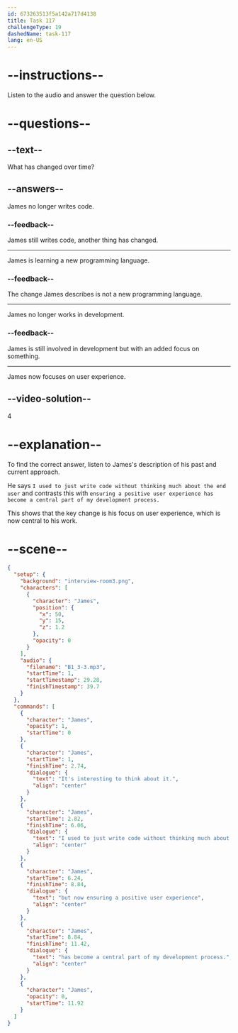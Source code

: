 ```yaml
---
id: 673263513f5a142a717d4138
title: Task 117
challengeType: 19
dashedName: task-117
lang: en-US
---
```


<!-- (audio) James: It's interesting to think about it. I used to just write code without thinking much about the end user. But now, ensuring a positive user experience has become a central part of my development process. -->

# --instructions--

Listen to the audio and answer the question below.

# --questions--

## --text--

What has changed over time?

## --answers--

James no longer writes code.

### --feedback--

James still writes code, another thing has changed.

---

James is learning a new programming language.

### --feedback--

The change James describes is not a new programming language.

---

James no longer works in development.

### --feedback--

James is still involved in development but with an added focus on something.

---

James now focuses on user experience.

## --video-solution--

4

# --explanation--

To find the correct answer, listen to James's description of his past and current approach. 

He says `I used to just write code without thinking much about the end user` and contrasts this with `ensuring a positive user experience has become a central part of my development process.` 

This shows that the key change is his focus on user experience, which is now central to his work.

# --scene--

```json
{
  "setup": {
    "background": "interview-room3.png",
    "characters": [
      {
        "character": "James",
        "position": {
          "x": 50,
          "y": 15,
          "z": 1.2
        },
        "opacity": 0
      }
    ],
    "audio": {
      "filename": "B1_3-3.mp3",
      "startTime": 1,
      "startTimestamp": 29.28,
      "finishTimestamp": 39.7
    }
  },
  "commands": [
    {
      "character": "James",
      "opacity": 1,
      "startTime": 0
    },
    {
      "character": "James",
      "startTime": 1,
      "finishTime": 2.74,
      "dialogue": {
        "text": "It's interesting to think about it.",
        "align": "center"
      }
    },
    {
      "character": "James",
      "startTime": 2.82,
      "finishTime": 6.06,
      "dialogue": {
        "text": "I used to just write code without thinking much about the end user,",
        "align": "center"
      }
    },
    {
      "character": "James",
      "startTime": 6.24,
      "finishTime": 8.84,
      "dialogue": {
        "text": "but now ensuring a positive user experience",
        "align": "center"
      }
    },
    {
      "character": "James",
      "startTime": 8.84,
      "finishTime": 11.42,
      "dialogue": {
        "text": "has become a central part of my development process.",
        "align": "center"
      }
    },
    {
      "character": "James",
      "opacity": 0,
      "startTime": 11.92
    }
  ]
}
```
